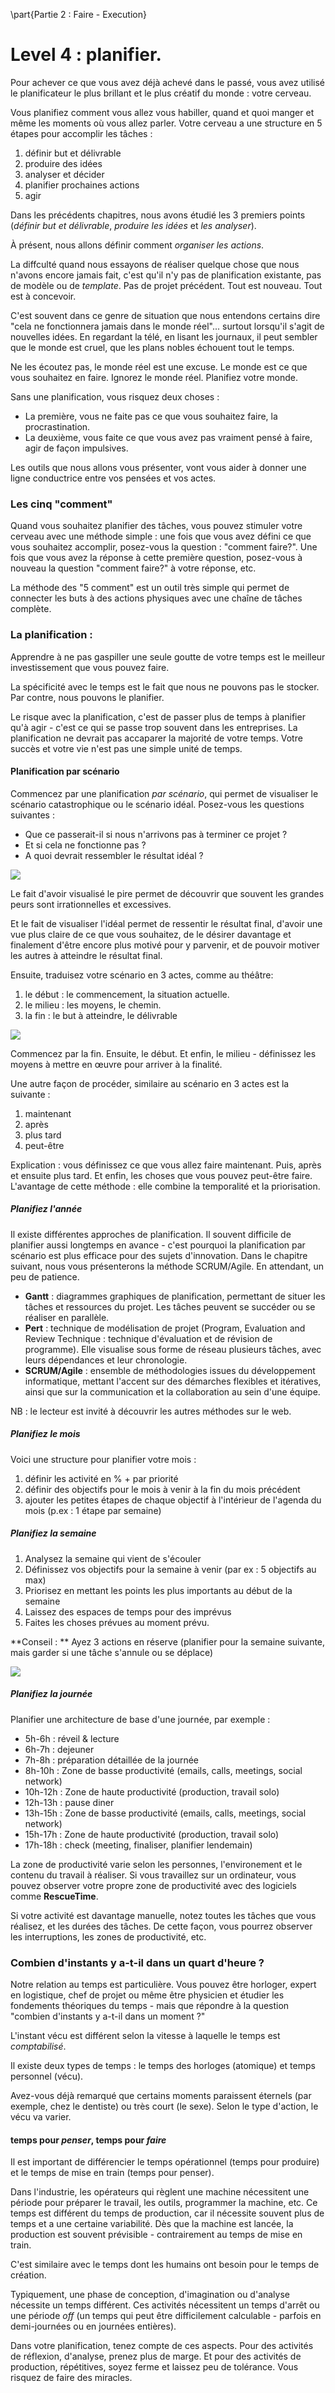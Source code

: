 \part{Partie 2 : Faire - Execution}

# Level 4 : planifier. 

Pour achever ce que vous avez déjà achevé dans le passé, vous avez utilisé le planificateur le plus brillant et le plus créatif du monde : votre cerveau. 

Vous planifiez comment vous allez vous habiller, quand et quoi manger et même les moments où vous allez parler. Votre cerveau a une structure en 5 étapes pour accomplir les tâches : 

1. définir but et délivrable
2. produire des idées
3. analyser et décider 
4. planifier prochaines actions
5. agir

Dans les précédents chapitres, nous avons étudié les 3 premiers points (*définir but et délivrable*, *produire les idées* et *les analyser*). 

À présent, nous allons définir comment *organiser les actions*. 

La diffculté quand nous essayons de réaliser quelque chose que nous n'avons encore jamais fait, c'est qu'il n'y pas de planification existante, pas de modèle ou de *template*. Pas de projet précédent. Tout est nouveau. Tout est à concevoir.

C'est souvent dans ce genre de situation que nous entendons certains dire "cela ne fonctionnera jamais dans le monde réel"... surtout lorsqu'il s'agit de nouvelles idées. En regardant la télé, en lisant les journaux, il peut sembler que le monde est cruel, que les plans nobles échouent tout le temps. 

Ne les écoutez pas, le monde réel est une excuse. Le monde est ce que vous souhaitez en faire. Ignorez le monde réel. Planifiez votre monde. 

Sans une planification, vous risquez deux choses : 

- La première, vous ne faite pas ce que vous souhaitez faire, la procrastination. 
- La deuxième, vous faite ce que vous avez pas vraiment pensé à faire, agir de façon impulsives. 

Les outils que nous allons vous présenter, vont vous aider à donner une ligne conductrice entre vos pensées et vos actes. 

### Les cinq "comment"

Quand vous souhaitez planifier des tâches, vous pouvez stimuler votre cerveau avec une méthode simple : une fois que vous avez défini ce que vous souhaitez accomplir, posez-vous la question : "comment faire?". Une fois que vous avez la réponse à cette première question, posez-vous à nouveau la question "comment faire?" à votre réponse, etc. 

La méthode des "5 comment" est un outil très simple qui permet de connecter les buts à des actions physiques avec une chaîne de tâches complète.

### La planification : 

Apprendre à ne pas gaspiller une seule goutte de votre temps est le meilleur investissement que vous pouvez faire. 

La spécificité avec le temps est le fait que nous ne pouvons pas le stocker. Par contre, nous pouvons le planifier.

Le risque avec la planification, c'est de passer plus de temps à planifier qu'à agir - c'est ce qui se passe trop souvent dans les entreprises. La planification ne devrait pas accaparer la majorité de votre temps. Votre succès et votre vie n'est pas une simple unité de temps. 

#### Planification par scénario 

Commencez par une planification *par scénario*, qui permet de visualiser le scénario catastrophique ou le scénario idéal. Posez-vous les questions suivantes : 

- Que ce passerait-il si nous n'arrivons pas à terminer ce projet ? 
- Et si cela ne fonctionne pas ? 
- A quoi devrait ressembler le résultat idéal ? 

![](../contents/img/prise-de-notes.jpg)

Le fait d'avoir visualisé le pire permet de découvrir que souvent les grandes peurs sont irrationnelles et excessives. 

Et le fait de visualiser l'idéal permet de ressentir le résultat final, d'avoir une vue plus claire de ce que vous souhaitez, de le désirer davantage et finalement d'être encore plus motivé pour y parvenir, et de pouvoir motiver les autres à atteindre le résultat final. 

Ensuite, traduisez votre scénario en 3 actes, comme au théâtre:  

1. le début : le commencement, la situation actuelle.
2. le milieu : les moyens, le chemin.
3. la fin : le but à atteindre, le délivrable

![](../contents/img/Long-terme-plan.png)


Commencez par la fin. Ensuite, le début. Et enfin, le milieu - définissez les moyens à mettre en œuvre pour arriver à la finalité. 

Une autre façon de procéder, similaire au scénario en 3 actes est la suivante  :

1. maintenant
2. après
3. plus tard 
4. peut-être

Explication : vous définissez ce que vous allez faire maintenant. Puis, après et ensuite plus tard. Et enfin, les choses que vous pouvez peut-être faire. L'avantage de cette méthode : elle combine la temporalité et la priorisation. 


##### Planifiez l'année 

Il existe différentes approches de planification. Il souvent difficile de planifier aussi longtemps en avance - c'est pourquoi la planification par scénario est plus efficace pour des sujets d'innovation. 
Dans le chapitre suivant, nous vous présenterons la méthode SCRUM/Agile. En attendant, un peu de patience.  

- **Gantt** : diagrammes graphiques de planification, permettant de situer les tâches et ressources du projet. Les tâches peuvent se succéder ou se réaliser en parallèle. 
- **Pert** : technique de modélisation de projet (Program, Evaluation and Review Technique : technique d'évaluation et de révision de programme). Elle visualise sous forme de réseau plusieurs tâches, avec leurs dépendances et leur chronologie.
- **SCRUM/Agile** : ensemble de méthodologies issues du développement informatique, mettant l'accent sur des démarches flexibles et itératives, ainsi que sur la communication et la collaboration au sein d'une équipe.

NB : le lecteur est invité à découvrir les autres méthodes sur le web. 

##### Planifiez le mois 

Voici une structure pour planifier votre mois : 

1. définir les activité en % + par priorité 2. définir des objectifs pour le mois à venir à la fin du mois précédent3. ajouter les petites étapes de chaque objectif à l'intérieur de l'agenda du mois (p.ex : 1 étape par semaine)

##### Planifiez la semaine

1. Analysez la semaine qui vient de s'écouler2. Définissez vos objectifs pour la semaine à venir (par ex : 5 objectifs au max)3. Priorisez en mettant les points les plus importants au début de la semaine4. Laissez des espaces de temps pour des imprévus5. Faites les choses prévues au moment prévu. **Conseil : ** Ayez 3 actions en réserve (planifier pour la semaine suivante, mais garder si une tâche s'annule ou se déplace)

![](../contents/img/agenda-semaine.png)

##### Planifiez la journée 

Planifier une architecture de base d'une journée, par exemple : 

- 5h-6h : réveil & lecture - 6h-7h : dejeuner- 7h-8h : préparation détaillée de la journée - 8h-10h : Zone de basse productivité (emails, calls, meetings, social network)- 10h-12h : Zone de haute productivité (production, travail solo)- 12h-13h : pause diner- 13h-15h : Zone de basse productivité (emails, calls, meetings, social network)- 15h-17h : Zone de haute productivité (production, travail solo)- 17h-18h : check (meeting, finaliser, planifier lendemain)
 

La zone de productivité varie selon les personnes, l'environement et le contenu du travail à réaliser. Si vous travaillez sur un ordinateur, vous pouvez observer votre propre zone de productivité avec des logiciels comme **RescueTime**.

Si votre activité est davantage manuelle, notez toutes les tâches que vous réalisez, et les durées des tâches. De cette façon, vous pourrez observer les interruptions, les zones de productivité, etc. 

### Combien d'instants y a-t-il dans un quart d'heure ? 

Notre relation au temps est particulière. Vous pouvez être horloger, expert en logistique, chef de projet ou même être physicien et étudier les fondements théoriques du temps - mais que répondre à la question "combien d'instants y a-t-il dans un moment ?"

L'instant vécu est différent selon la vitesse à laquelle le temps est _comptabilisé_. 

Il existe deux types de temps : le temps des horloges (atomique) et temps personnel (vécu). 

Avez-vous déjà remarqué que certains moments paraissent éternels (par exemple, chez le dentiste) ou très court (le sexe). Selon le type d'action, le vécu va varier. 

#### temps pour *penser*, temps pour *faire*

Il est important de différencier le temps opérationnel (temps pour produire) et le temps de mise en train (temps pour penser). 

Dans l'industrie, les opérateurs qui règlent une machine nécessitent une période pour préparer le travail, les outils, programmer la machine, etc. Ce temps est différent du temps de production, car il nécessite souvent plus de temps et a une certaine variabilité. 
Dès que la machine est lancée, la production est souvent prévisible - contrairement au temps de mise en train. 

C'est similaire avec le temps dont les humains ont besoin pour le temps de création. 

Typiquement, une phase de conception, d'imagination ou d'analyse nécessite un temps différent. Ces activités nécessitent un temps d'arrêt ou une période _off_ (un temps qui peut être difficilement calculable - parfois en demi-journées ou en journées entières). 

Dans votre planification, tenez compte de ces aspects. Pour des activités de réflexion, d'analyse, prenez plus de marge. Et pour des activités de production, répétitives, soyez ferme et laissez peu de tolérance. Vous risquez de faire des miracles. 


